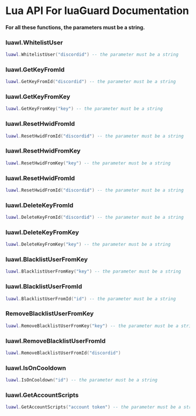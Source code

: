 # Lua API For luaGuard Documentation

#### For all these functions, the parameters must be a string.

### luawl.WhitelistUser
```lua
luawl.WhitelistUser("discordid") -- the parameter must be a string
```
### luawl.GetKeyFromId
```lua
luawl.GetKeyFromId("discordid") -- the parameter must be a string
```
### luawl.GetKeyFromKey
```lua
luawl.GetKeyFromKey("key") -- the parameter must be a string
```
### luawl.ResetHwidFromId
```lua
luawl.ResetHwidFromId("discordid") -- the parameter must be a string
```
### luawl.ResetHwidFromKey
```lua
luawl.ResetHwidFromKey("key") -- the parameter must be a string
```
### luawl.ResetHwidFromId
```lua
luawl.ResetHwidFromId("discordid") -- the parameter must be a string
```
### luawl.DeleteKeyFromId
```lua
luawl.DeleteKeyFromId("discordid") -- the parameter must be a string
```
### luawl.DeleteKeyFromKey

```lua
luawl.DeleteKeyFromKey("key") -- the parameter must be a string
```
### luawl.BlacklistUserFromKey
```lua
luawl.BlacklistUserFromKey("key") -- the parameter must be a string
```
### luawl.BlacklistUserFromId
```lua
luawl.BlacklistUserFromId("id") -- the parameter must be a string
```

### RemoveBlacklistUserFromKey
```lua
luawl.RemoveBlacklistUserFromKey("key") -- the parameter must be a string
```
### luawl.RemoveBlacklistUserFromId
```lua
luawl.RemoveBlacklistUserFromId("discordid")
```
### luawl.IsOnCooldown
```lua
luawl.IsOnCooldown("id") -- the parameter must be a string
```
### luawl.GetAccountScripts
```lua
luawl.GetAccountScripts("account token") -- the parameter must be a string
```
